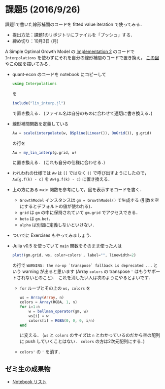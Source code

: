 # 課題5 (2016/9/26)
課題1で書いた線形補間のコードを fitted value iteration で使ってみる．

* 提出方法：課題1のリポジトリにファイルを「プッシュ」する．
* 締め切り：10月3日 (月)

A Simple Optimal Growth Model の
[Implementation 2](http://lectures.quantecon.org/jl/optgrowth.html#implementation-2)
のコードで `Interpolations` を使わずにそれを自分の線形補間のコードで置き換え，
[この図](http://lectures.quantecon.org/_images/vfi_intro_dp.png)や[この図](http://lectures.quantecon.org/_images/vfi_intro_dp2.png)を描いてみる．

* quant-econ のコードを notebook にコピーして

  ```jl
  using Interpolations
  ```

  を

  ```jl
  include("lin_interp.jl")
  ```

  で置き換える．
  (ファイル名は自分のものに合わせて適切に書き換える．)

* 線形補間関数を定義している

  ```jl
  Aw = scale(interpolate(w, BSpline(Linear()), OnGrid()), g.grid)
  ```

  の行を

  ```jl
  Aw = my_lin_interp(g.grid, w)
  ```

  に置き換える．
  (これも自分の仕様に合わせる．)

* われわれの仕様では `Aw` は `[]` ではなく `()` で呼び出すようにしたので，
  `Aw[g.f(k) - c]` を `Aw(g.f(k) - c)` に置き換える．

* 上の方にある `main` 関数を参考にして，図を表示するコードを書く．
  * `GrowthModel` インスタンスは `gm = GrowthModel()` で生成する
    (引数を空にするとデフォルトの値が使われる)．
  * `grid` は `gm` の中に保持されていて `gm.grid` でアクセスできる．
  * `beta` は `gm.bet`．
  * `alpha` は別個に定義しないといけない．

* ついでに Exercises もやってみましょう．

* Julia v0.5 を使っていて `main` 関数をそのまま使った人は

  ```jl
  plot!(gm.grid, ws, color=colors', label="", linewidth=2)
  ```
  
  の行で
  ``WARNING: the no-op `transpose` fallback is deprecated ...``
  という warning が出ると思います (Array `colors` の transpose `'` はもうサポートされないとのこと)．
  これを消したい人は次のようにやるとよいです．

  * `for` ループとその上の `ws`，`colors` を
    
    ```jl
    ws = Array(Array, n)
    colors = Array(RGBA, 1, n)
    for i=1:n
        w = bellman_operator(gm, w)
        ws[i] = w
        colors[i] = RGBA(0, 0, 0, i/n)
    end
    ```
    
    に変える．
    (`ws` と `colors` のサイズは `n` とわかっているのだから空の配列に push していくことはない．
    `colors` の方は2次元配列にする．)
    
  * `colors'` の `'` を消す．


## ゼミ生の成果物

* [Notebook リスト](notebooks.md)

